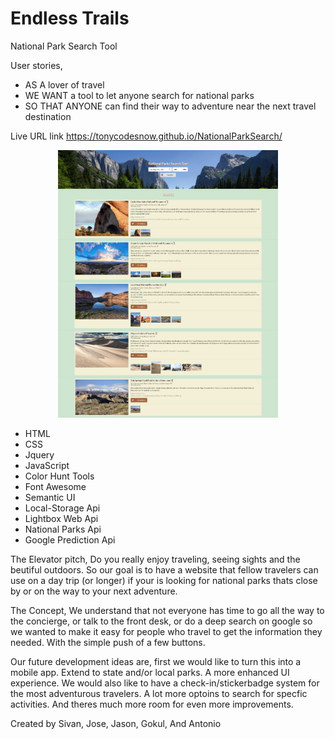 # Endless Trails
National Park Search Tool

User stories,
* AS A lover of travel
* WE WANT a tool to let anyone search for national parks
* SO THAT ANYONE can find their way to adventure near the next travel destination

Live URL link https://tonycodesnow.github.io/NationalParkSearch/

<p align="center"><img src="./assets/images/Live.png" width="70%"></p>

* HTML
* CSS
* Jquery
* JavaScript
* Color Hunt Tools
* Font Awesome
* Semantic UI
* Local-Storage Api
* Lightbox Web Api
* National Parks Api
* Google Prediction Api

The Elevator pitch, Do you really enjoy traveling, seeing sights and the beutiful outdoors. So our goal is to have a website that fellow travelers can use on a day trip (or longer) if your is looking for national parks thats close by or on the way to your next adventure.

The Concept, We understand that not everyone has time to go all the way to the concierge, or talk to the front desk, or do a deep search on google so we wanted to make it easy for people who travel to get the information they needed. With the simple push of a few buttons.

Our future development ideas are, first we would like to turn this into a mobile app. Extend to state and/or local parks. A more enhanced UI experience. We would also like to have a check-in/stickerbadge system for the most adventurous travelers. A lot more optoins to search for specfic activities. And theres much more room for even more improvements.


Created by Sivan, Jose, Jason, Gokul, And Antonio
